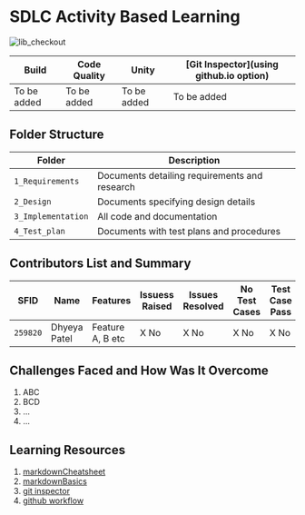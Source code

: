 # SDLC Activity Based Learning

![lib_checkout](https://github.com/DhyeyaPatel/Mini-Project/blob/main/5_Images/lib_checkout.png)

Build | Code Quality | Unity | [Git Inspector](using github.io option)
------|----------|-------|--------------
To be added | To be added | To be added | To be added |


## Folder Structure
Folder             | Description
-------------------| -----------------------------------------
`1_Requirements`   | Documents detailing requirements and research
`2_Design`         | Documents specifying design details
`3_Implementation` | All code and documentation
`4_Test_plan`      | Documents with test plans and procedures

## Contributors List and Summary

SFID |  Name   |    Features    | Issuess Raised |Issues Resolved|No Test Cases|Test Case Pass
-------|---------|----------------|----------------|---------------|-------------|--------------
`259820` | Dhyeya Patel | Feature A, B etc    | X No     | X No   |X No   |X No     
   

## Challenges Faced and How Was It Overcome

1. ABC
2. BCD
3. ...
4. ...

## Learning Resources
1. [markdownCheatsheet](https://github.com/adam-p/markdown-here/wiki/Markdown-Cheatsheet)
2. [markdownBasics](https://guides.github.com/features/mastering-markdown/)
3. [git inspector](https://github.com/ejwa/gitinspector.git)
4. [github workflow](https://docs.github.com/en/actions/learn-github-action)

